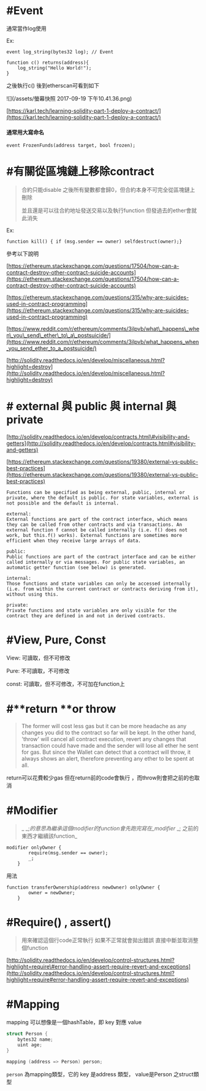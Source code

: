 # \#Event

通常當作log使用

Ex:

```
event log_string(bytes32 log); // Event

function c() returns(address){
    log_string("Hello World!");
}
```

之後執行c\(\) 後到etherscan可看到如下

![](/assets/螢幕快照 2017-09-19 下午10.41.36.png)

[https://karl.tech/learning-solidity-part-1-deploy-a-contract/](https://karl.tech/learning-solidity-part-1-deploy-a-contract/)

#### 通常用大寫命名

```
event FrozenFunds(address target, bool frozen);
```

#### 

# \#有關從區塊鏈上移除contract

> 合約只能disable  之後所有變數都會歸0，但合約本身不可完全從區塊鏈上刪除
>
> 並且還是可以往合約地址發送交易以及執行function 但發過去的ether會就此消失

Ex:

```
function kill() { if (msg.sender == owner) selfdestruct(owner);}
```

參考以下說明

[https://ethereum.stackexchange.com/questions/17504/how-can-a-contract-destroy-other-contract-suicide-accounts](https://ethereum.stackexchange.com/questions/17504/how-can-a-contract-destroy-other-contract-suicide-accounts)

[https://ethereum.stackexchange.com/questions/315/why-are-suicides-used-in-contract-programming](https://ethereum.stackexchange.com/questions/315/why-are-suicides-used-in-contract-programming)

[https://www.reddit.com/r/ethereum/comments/3ilpvb/what\_happens\_when\_you\_send\_ether\_to\_a\_postsuicide/](https://www.reddit.com/r/ethereum/comments/3ilpvb/what_happens_when_you_send_ether_to_a_postsuicide/)

[http://solidity.readthedocs.io/en/develop/miscellaneous.html?highlight=destroy](http://solidity.readthedocs.io/en/develop/miscellaneous.html?highlight=destroy)

# \# external 與 public  與 internal 與private

[http://solidity.readthedocs.io/en/develop/contracts.html\#visibility-and-getters](http://solidity.readthedocs.io/en/develop/contracts.html#visibility-and-getters)

[https://ethereum.stackexchange.com/questions/19380/external-vs-public-best-practices](https://ethereum.stackexchange.com/questions/19380/external-vs-public-best-practices)

```
Functions can be specified as being external, public, internal or private, where the default is public. For state variables, external is not possible and the default is internal.

external:
External functions are part of the contract interface, which means they can be called from other contracts and via transactions. An external function f cannot be called internally (i.e. f() does not work, but this.f() works). External functions are sometimes more efficient when they receive large arrays of data.

public:
Public functions are part of the contract interface and can be either called internally or via messages. For public state variables, an automatic getter function (see below) is generated.

internal:
Those functions and state variables can only be accessed internally (i.e. from within the current contract or contracts deriving from it), without using this.

private:
Private functions and state variables are only visible for the contract they are defined in and not in derived contracts.
```

# \#View, Pure, Const

View: 可讀取，但不可修改

Pure: 不可讀取，不可修改

const: 可讀取，但不可修改，不可加在function上

# \#**return **or **throw**

> The former will cost less gas but it can be more headache as any changes you did to the contract so far will be kept. In the other hand, 'throw' will cancel all contract execution, revert any changes that transaction could have made and the sender will lose all ether he sent for gas. But since the Wallet can detect that a contract will throw, it always shows an alert, therefore preventing any ether to be spent at all.

return可以花費較少gas 但在return前的code會執行 ，而throw則會把之前的也取消

# \#Modifier

> _ \_;_的意思為繼承這個modifier的function會先跑完寫在_modifier_ \_; 之前的東西才繼續該function\_

```
modifier onlyOwner {
        require(msg.sender == owner);
        _;
    }
```

用法

```
function transferOwnership(address newOwner) onlyOwner {
        owner = newOwner;
    }
```

# \#Require\(\) , assert\(\)

> 用來確認這個行code正常執行  如果不正常就會拋出錯誤  直接中斷並取消整個function

[http://solidity.readthedocs.io/en/develop/control-structures.html?highlight=require\#error-handling-assert-require-revert-and-exceptions](http://solidity.readthedocs.io/en/develop/control-structures.html?highlight=require#error-handling-assert-require-revert-and-exceptions)

# \#Mapping

mapping 可以想像是一個hashTable，即 key 對應 value

```c
struct Person {
    bytes32 name;
    uint age;
}

mapping (address => Person) person;
```

`person` 為mapping類型，它的 key 是address 類型， value是Person 之struct類型

# 



